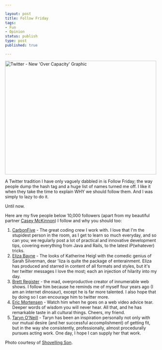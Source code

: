 ```yaml
--- 

layout: post
title: Follow Friday
tags: 
- Fun
- Opinion
status: publish
type: post
published: true

---
```

<a href="http://www.flickr.com/photos/shovellingson/2624060661/" title="Twitter - New 'Over Capacity' Graphic by Shovelling Son, on Flickr"><img src="http://farm4.static.flickr.com/3069/2624060661_a7797d3dee.jpg" width="500" height="375" alt="Twitter - New 'Over Capacity' Graphic" /></a>

A Twitter tradition I have only vaguely dabbled in is Follow Friday; the way people dump the hash tag and a huge list of names turned me off. I like it when they take the time to explain WHY we should follow them. And I was simply to lazy to do it.

Until now.

Here are my five people below 10,000 followers (apart from my beautiful partner <a target="_blank" href="http://twitter.com/caseymckinnon">Casey McKinnon</a>) I follow and why you should too:

<ol>
<li>
<a target="_blank" href="http://twitter.com/carbonfive.com">CarbonFive</a> - The great coding crew I work with. I love that I'm the stupidest person in the room, as I get to learn so much everyday, and so can you; we regularly post a lot of practical and innovative development tips, covering everything from Java and Rails, to the latest iP(whatever) tricks.</li>
<li>
<a target="_blank" href="http://twitter.com/ElizaBayne">Eliza Bayne</a> - The looks of Katherine Heigl with the comedic genius of Sarah Silverman, dear 'liza is quite the package of enterainment. Eliza has produced and starred in content of all formats and styles, but it's her twitter messages I love the most; each an injection of hilarity into my day.</li>
<li>
<a target="_blank" href="http://twitter.com/BrettRegister">Brett Register</a> - the mad, overproductive creator of innumerable web shows. I follow him because he reminds me of myself four years ago (I am an internet dinosaur), except he is far more talented. I also hope that by doing so I can encourage him to twitter more.</li>
<li>
<a target="_blank" href="http://twitter.com/ericmortensen">Eric Mortensen</a> - Watch him when he goes on a web video advice tear. Deeper words of wisdom you will never hear. All that, and he has remarkable taste in all cultural things. Cheers, my friend.</li>
<li>
<a target="_blank" href="http://twitter.com/tarynoneill">Taryn O'Neill</a> - Taryn has been an inspiration personally not only with our mutual desire (and her successful accomplishment) of getting fit, but in the way she consistently, professionally, almost procedurally pursues acting work. One day, I hope I can supply her that work.</li>
</ol>

Photo courtesy of <a target="_blank" href="http://www.flickr.com/photos/shovellingson/2624060661/">Shovelling Son</a>.
